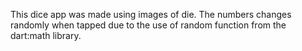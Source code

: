 This dice app was made using images of die. The numbers changes randomly when tapped due to the use of random function from the dart:math library.
